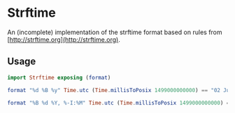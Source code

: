 # Strftime

An (incomplete) implementation of the strftime format based on rules
from [http://strftime.org](http://strftime.org).

## Usage

```elm
import Strftime exposing (format)

format "%d %B %y" Time.utc (Time.millisToPosix 1499000000000) == "02 July 17"

format "%B %d %Y, %-I:%M" Time.utc (Time.millisToPosix 1499000000000) == "March 20 2017, 4:53"
```
